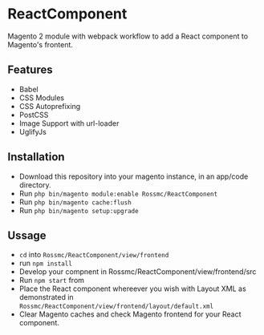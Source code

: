 # ReactComponent
Magento 2 module with webpack workflow to add a React component to Magento's frontent.

## Features
- Babel
- CSS Modules
- CSS Autoprefixing
- PostCSS
- Image Support with url-loader
- UglifyJs

## Installation
- Download this repository into your magento instance, in an app/code directory.
- Run `php bin/magento module:enable Rossmc/ReactComponent`
- Run `php bin/magento cache:flush`
- Run `php bin/magento setup:upgrade`

## Ussage
- `cd` into `Rossmc/ReactComponent/view/frontend`
- run `npm install`
- Develop your compnent in Rossmc/ReactComponent/view/frontend/src
- Run `npm start` from
- Place the React component whereever you wish with Layout XML as demonstrated in `Rossmc/ReactComponent/view/frontend/layout/default.xml`
- Clear Magento caches and check Magento frontend for your React component.
